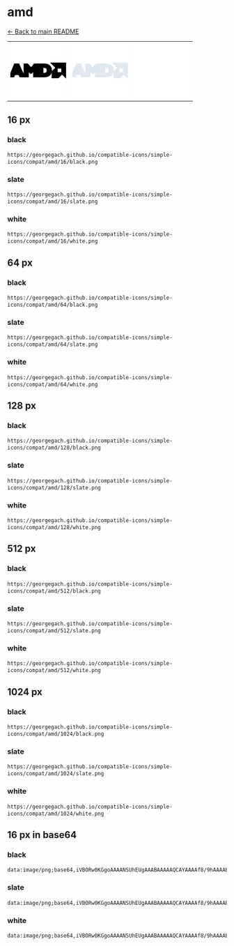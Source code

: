 # amd

[← Back to main README](../../README.md)

<table><tr>
  <td><img src="./128/black.png" width="128" alt="amd black icon" /></td>
  <td><img src="./128/slate.png" width="128" alt="amd slate icon" /></td>
  <td><img src="./128/white.png" width="128" alt="amd white icon" /></td>
</tr></table>

## 16 px

### black
```
https://georgegach.github.io/compatible-icons/simple-icons/compat/amd/16/black.png
```

### slate
```
https://georgegach.github.io/compatible-icons/simple-icons/compat/amd/16/slate.png
```

### white
```
https://georgegach.github.io/compatible-icons/simple-icons/compat/amd/16/white.png
```

## 64 px

### black
```
https://georgegach.github.io/compatible-icons/simple-icons/compat/amd/64/black.png
```

### slate
```
https://georgegach.github.io/compatible-icons/simple-icons/compat/amd/64/slate.png
```

### white
```
https://georgegach.github.io/compatible-icons/simple-icons/compat/amd/64/white.png
```

## 128 px

### black
```
https://georgegach.github.io/compatible-icons/simple-icons/compat/amd/128/black.png
```

### slate
```
https://georgegach.github.io/compatible-icons/simple-icons/compat/amd/128/slate.png
```

### white
```
https://georgegach.github.io/compatible-icons/simple-icons/compat/amd/128/white.png
```

## 512 px

### black
```
https://georgegach.github.io/compatible-icons/simple-icons/compat/amd/512/black.png
```

### slate
```
https://georgegach.github.io/compatible-icons/simple-icons/compat/amd/512/slate.png
```

### white
```
https://georgegach.github.io/compatible-icons/simple-icons/compat/amd/512/white.png
```

## 1024 px

### black
```
https://georgegach.github.io/compatible-icons/simple-icons/compat/amd/1024/black.png
```

### slate
```
https://georgegach.github.io/compatible-icons/simple-icons/compat/amd/1024/slate.png
```

### white
```
https://georgegach.github.io/compatible-icons/simple-icons/compat/amd/1024/white.png
```

## 16 px in base64

### black
```
data:image/png;base64,iVBORw0KGgoAAAANSUhEUgAAABAAAAAQCAYAAAAf8/9hAAAABmJLR0QA/wD/AP+gvaeTAAAApElEQVQ4je3Qv8rBcRTH8RdikNyAxeAGrK7BrAwuQqanJ3IH7sJgMrGb3ICS2BmoJz3+h+WrJMsvq8/y6Zw+p3Peh68+VixiPo/CazOHI8YoYocmevjHHlesUMUs5A/BdZ6KWvATztjiD31MMccPJhjiFkcFSSTwi1vYtn6DkEEDKVxC1gktDJ4uKaMd6gfCEnVsAmYXi6hPTKMU8EbIRpz/6p3u7BYuT/Ilt2gAAAAASUVORK5CYII=
```

### slate
```
data:image/png;base64,iVBORw0KGgoAAAANSUhEUgAAABAAAAAQCAYAAAAf8/9hAAAABmJLR0QA/wD/AP+gvaeTAAAA5klEQVQ4je3QsSoFcBiG8ef9TucoSRalKGcwMljdglIW92BTbDLIIHdgcw9Gi1JmNyAGdSR0BhvH/7EyGE5Wv/n93t4++PdnGSd8/zjsV2XpR8HDy8u8o+5d4Oaz2na1XLfkOLgSWI8pcSLkWT53oA6BRYhgylF3D7HpaqxltRM8CGyizfgePCcMoY4KztTbxEugV9C2UnYrdAr3k5jmE+b1+9TWRJkSdpP0MKMQSzLbyKHhopk+EtPZjpxiujE9yUaSmeiJUuC88U28H+uJg8Fg8qMzuVbNj4W5mau74XB6nPt/v/gCOuVt+t+H3ccAAAAASUVORK5CYII=
```

### white
```
data:image/png;base64,iVBORw0KGgoAAAANSUhEUgAAABAAAAAQCAYAAAAf8/9hAAAABmJLR0QA/wD/AP+gvaeTAAAAuUlEQVQ4je3Qry4GABiF8Z/PCGamSIrgBlQXIdoEFyBLZoIoqa5B0myi5AZsZjZZEMz8N4/yKUb4pnrKu/fdOe92Dv/8mbFRxNUCFr8f56uX6qxaqh6rneqweqieqo/qplqrLof65+pFtf+1VOvD+Vq9VffVXXVUXVRX1VZ1Xh1XDbCKCYxjG+EGtz+kmMYmJvGOBpjDLk6wMOxlAwfDx5NYwSz2MMA87nE9aolTWMYbTjEziv+fX/gEgOuMpsN7hisAAAAASUVORK5CYII=
```

